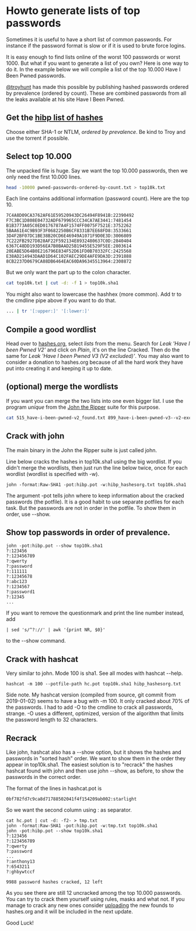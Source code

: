 # Howto generate lists of top passwords

Sometimes it is useful to have a short list of common passwords. For instance
if the password format is slow or if it is used to brute force logins.

It is easy enough to find lists online of the worst 100 passwords or
worst 1000. But what if you want to generate a list of you own?
Here is one way to do it. In the example below we will compile a list of
the top 10.000 Have I Been Pwned passwords.

[@troyhunt](https://github.com/troyhunt) has made this possible by
publishing hashed passwords ordered by prevalence (ordered by count).
These are combined passwords from all the leaks available at his
site Have I Been Pwned.

## Get the [hibp list of hashes](https://haveibeenpwned.com/Passwords)

Choose either SHA-1 or NTLM, *ordered by prevalence*. Be kind to Troy
and use the torrent if possible.

## Select top 10.000

The unpacked file is huge. Say we want the top 10.000 passwords, then we only
need the first 10.000 lines.
```bash
head -10000 pwned-passwords-ordered-by-count.txt > top10k.txt
```

Each line contains additional information (password count). Here are the top 10.
```
7C4A8D09CA3762AF61E59520943DC26494F8941B:22390492
F7C3BC1D808E04732ADF679965CCC34CA7AE3441:7481454
B1B3773A05C0ED0176787A4F1574FF0075F7521E:3752262
5BAA61E4C9B93F3F0682250B6CF8331B7EE68FD8:3533661
3D4F2BF07DC1BE38B20CD6E46949A1071F9D0E3D:3006809
7C222FB2927D828AF22F592134E8932480637C0D:2840404
6367C48DD193D56EA7B0BAAD25B19455E529F5EE:2803614
20EABE5D64B0E216796E834F52D61FD0B70332FC:2425568
E38AD214943DAAD1D64C102FAEC29DE4AFE9DA3D:2391888
8CB2237D0679CA88DB6464EAC60DA96345513964:2308872
```

But we only want the part up to the colon character.
```bash
cat top10k.txt | cut -d: -f 1 > top10k.sha1
```

You might also want to lowercase the hashhex (more common).
Add tr to the cmdline pipe above if you want to do that.
```bash
... | tr '[:upper:]' '[:lower:]'
```

## Compile a good wordlist

Head over to [hashes.org](hashes.org), select *lists* from the menu. Search for
*Leak 'Have I been Pwned V2'* and click on *Plain*, it's on the line Cracked.
Then do the same for *Leak 'Have I been Pwned V3 (V2 excluded)'*.
You may also want to consider a donation to hashes.org because of all the
hard work they have put into creating it and keeping it up to date.

## (optional) merge the wordlists
If you want you can merge the two lists into one even bigger list.
I use the program *unique* from the
[John the Ripper](https://github.com/magnumripper/JohnTheRipper)
suite for this purpose.
```bash
cat 515_have-i-been-pwned-v2_found.txt 899_have-i-been-pwned-v3--v2-excluded-_found.txt | unique hibp_hashesorg.txt
```

## Crack with john
The main binary in the John the Ripper suite is just called john.

Line below cracks the hashes in top10k.sha1 using the big wordlist.
If you didn't merge the wordlists, then just run the line below
twice, once for each wordlist (wordlist is specified with -w).
```
john -format:Raw-SHA1 -pot:hibp.pot -w:hibp_hashesorg.txt top10k.sha1
```

The argument -pot tells john where to keep information about the cracked
passwords (the potfile). It is a good habit to use separate potfiles
for each task. But the passwords are not in order in the potfile.
To show them in order, use --show.

## Show top passwords in order of prevalence.
```
john -pot:hibp.pot --show top10k.sha1
?:123456
?:123456789
?:qwerty
?:password
?:111111
?:12345678
?:abc123
?:1234567
?:password1
?:12345
...
```

If you want to remove the questionmark and print the line number instead, add
```
| sed 's/^?://' | awk '{print NR, $0}'
```
to the --show command.

## Crack with hashcat
Very similar to john. Mode 100 is sha1. See all modes with hashcat --help.
```
hashcat -m 100 --potfile-path hc.pot top10k.sha1 hibp_hashesorg.txt
```

Side note. My hashcat version (compiled from source, git commit from
2019-01-02) seems to have a bug with -m 100. It only cracked about
70% of the passwords. I had to add -O to the cmdline to crack all
passwords, strange. -O uses a different, optimized, version of the
algorithm that limits the password length to 32 characters.

## Recrack
Like john, hashcat also has a --show option, but it shows the hashes and
passwords in "sorted hash" order.
We want to show them in the order they appear in top10k.sha1. The easiest
solution is to "recrack" the hashes hashcat found with john and then use
john --show, as before, to show the passwords in the correct order.

The format of the lines in hashcat.pot is
```
0bf782fd7c9ca8d71788502041f4f154209ab002:starlight
```
So we want the second column using : as separator.
```
cat hc.pot | cut -d: -f2- > tmp.txt
john -format:Raw-SHA1 -pot:hibp.pot -w:tmp.txt top10k.sha1
john -pot:hibp.pot --show top10k.sha1
?:123456
?:123456789
?:qwerty
?:password
...
?:anthony13
?:6543211
?:ghbywtccf

9988 password hashes cracked, 12 left
```

As you see there are still 12 uncracked among the top 10.000 passwords.
You can try to crack them yourself using rules, masks and what not. If you
manage to crack any new ones consider
[uploading](https://hashes.org/upload.php) the new founds to hashes.org
and it will be included in the next update.

Good Luck!
